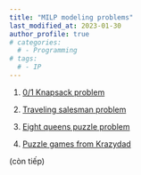 ```yaml
---
title: "MILP modeling problems"
last_modified_at: 2023-01-30
author_profile: true
# categories:
  # - Programming
# tags:
  # - IP
---
```

1. [0/1 Knapsack problem](https://en.wikipedia.org/wiki/Knapsack_problem)

2. [Traveling salesman problem](https://en.wikipedia.org/wiki/Travelling_salesman_problem)

3. [Eight queens puzzle problem](https://en.wikipedia.org/wiki/Eight_queens_puzzle)

4. [Puzzle games from Krazydad](https://krazydad.com/)

(còn tiếp)
